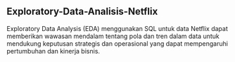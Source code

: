 ## Exploratory-Data-Analisis-Netflix
Exploratory Data Analysis (EDA) menggunakan SQL untuk data Netflix dapat memberikan wawasan mendalam tentang pola dan tren dalam data untuk mendukung keputusan strategis dan operasional yang dapat mempengaruhi pertumbuhan dan kinerja bisnis.

